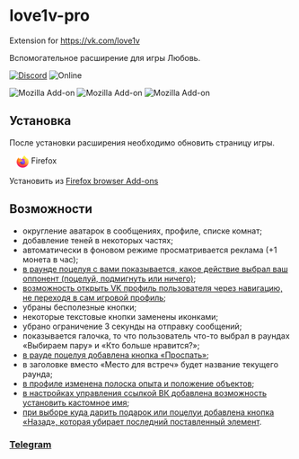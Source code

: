 # love1v-pro
Extension for https://vk.com/love1v

Вспомогательное расширение для игры Любовь.

[![Discord](https://img.shields.io/badge/Discord-7289DA?style=flat&logo=discord&logoColor=white)](https://discord.gg/awMSyU2gSj) ![Online](https://img.shields.io/discord/924039555877842944)

![Mozilla Add-on](https://img.shields.io/amo/v/love1v-pro)
![Mozilla Add-on](https://img.shields.io/amo/users/love1v-pro)
![Mozilla Add-on](https://img.shields.io/amo/rating/love1v-pro)

## Установка
После установки расширения необходимо обновить страницу игры.

&nbsp;&nbsp;&nbsp;<img alt="Firefox" src="https://raw.githubusercontent.com/softvar/enhanced-github/master/screenshots/firefox.png" align="center"/> Firefox&nbsp;&nbsp;&nbsp;

Установить из [Firefox browser Add-ons](https://addons.mozilla.org/en-US/firefox/addon/love1v-pro/)

## Возможности
- округление аватарок в сообщениях, профиле, списке комнат;
- добавление теней в некоторых частях;
- автоматически в фоновом режиме просматривается реклама (+1 монета в час);
- [в раунде поцелуя с вами показывается, какое действие выбрал ваш оппонент (поцелуй, подмигнуть или ничего)](assets/screenshots/wallhack.png);
- [возможность открыть VK профиль пользователя через навигацию, не переходя в сам игровой профиль](assets/screenshots/vk_navigation.jpg);
- убраны бесполезные кнопки;
- некоторые текстовые кнопки заменены иконками;
- убрано ограничение 3 секунды на отправку сообщений;
- показывается галочка, то что пользователь что-то выбрал в раундах «Выбираем пару» и «Кто больше нравится?»;
- [в рауде поцелуя добавлена кнопка «Проспать»](assets/screenshots/wallhack.png);
- в заголовке вместо «Место для встреч» будет название текущего раунда;
- [в профиле изменена полоска опыта и положение объектов](assets/screenshots/profile.png);
- [в настройках управления ссылкой ВК добавлена возможность установить кастомное имя](assets/screenshots/custom_name.png);
- [при выборе куда дарить подарок или поцелуи добавлена кнопка «Назад», которая убирает последний поставленный элемент](assets/screenshots/gift_range.png).

### [Telegram](https://t.me/zakovskiy)